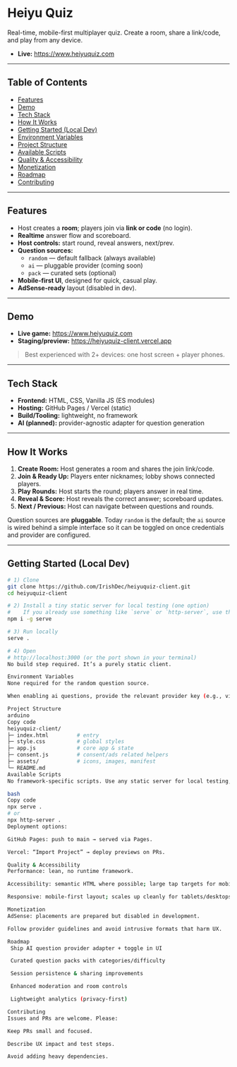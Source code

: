 # Heiyu Quiz

Real-time, mobile-first multiplayer quiz. Create a room, share a link/code, and play from any device.

- **Live:** https://www.heiyuquiz.com  

---

## Table of Contents 
- [Features](#features)
- [Demo](#demo)
- [Tech Stack](#tech-stack)
- [How It Works](#how-it-works)
- [Getting Started (Local Dev)](#getting-started-local-dev)
- [Environment Variables](#environment-variables)
- [Project Structure](#project-structure)
- [Available Scripts](#available-scripts)
- [Quality & Accessibility](#quality--accessibility)
- [Monetization](#monetization)
- [Roadmap](#roadmap)
- [Contributing](#contributing)


---

## Features
- Host creates a **room**; players join via **link or code** (no login).
- **Realtime** answer flow and scoreboard.
- **Host controls:** start round, reveal answers, next/prev.
- **Question sources:**
  - `random` — default fallback (always available)
  - `ai` — pluggable provider (coming soon)
  - `pack` — curated sets (optional)
- **Mobile-first UI**, designed for quick, casual play.
- **AdSense-ready** layout (disabled in dev).

---

## Demo
- **Live game:** https://www.heiyuquiz.com  
- **Staging/preview:** https://heiyuquiz-client.vercel.app

> Best experienced with 2+ devices: one host screen + player phones.

---

## Tech Stack
- **Frontend:** HTML, CSS, Vanilla JS (ES modules)
- **Hosting:** GitHub Pages / Vercel (static)
- **Build/Tooling:** lightweight, no framework
- **AI (planned):** provider-agnostic adapter for question generation

---

## How It Works
1. **Create Room:** Host generates a room and shares the join link/code.
2. **Join & Ready Up:** Players enter nicknames; lobby shows connected players.
3. **Play Rounds:** Host starts the round; players answer in real time.
4. **Reveal & Score:** Host reveals the correct answer; scoreboard updates.
5. **Next / Previous:** Host can navigate between questions and rounds.

Question sources are **pluggable**. Today `random` is the default; the `ai` source is wired behind a simple interface so it can be toggled on once credentials and provider are configured.

---

## Getting Started (Local Dev)

```bash
# 1) Clone
git clone https://github.com/IrishDec/heiyuquiz-client.git
cd heiyuquiz-client

# 2) Install a tiny static server for local testing (one option)
#    If you already use something like `serve` or `http-server`, use that.
npm i -g serve

# 3) Run locally
serve .

# 4) Open
# http://localhost:3000 (or the port shown in your terminal)
No build step required. It’s a purely static client.

Environment Variables
None required for the random question source.

When enabling ai questions, provide the relevant provider key (e.g., via a local .env and injected at deploy time), and enable the ai source in the configuration module. Do not commit secrets.

Project Structure
arduino
Copy code
heiyuquiz-client/
├─ index.html         # entry
├─ style.css          # global styles
├─ app.js             # core app & state
├─ consent.js         # consent/ads related helpers
├─ assets/            # icons, images, manifest
└─ README.md
Available Scripts
No framework-specific scripts. Use any static server for local testing, e.g.:

bash
Copy code
npx serve .
# or
npx http-server .
Deployment options:

GitHub Pages: push to main → served via Pages.

Vercel: “Import Project” → deploy previews on PRs.

Quality & Accessibility
Performance: lean, no runtime framework.

Accessibility: semantic HTML where possible; large tap targets for mobile.

Responsive: mobile-first layout; scales up cleanly for tablets/desktops.

Monetization
AdSense: placements are prepared but disabled in development.

Follow provider guidelines and avoid intrusive formats that harm UX.

Roadmap
 Ship AI question provider adapter + toggle in UI

 Curated question packs with categories/difficulty

 Session persistence & sharing improvements

 Enhanced moderation and room controls

 Lightweight analytics (privacy-first)

Contributing
Issues and PRs are welcome. Please:

Keep PRs small and focused.

Describe UX impact and test steps.

Avoid adding heavy dependencies.

